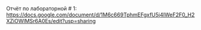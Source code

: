 Отчёт по лабораторной # 1: https://docs.google.com/document/d/1M6c669TphmEFgxfU5j4IWeF2F0_H2XZiOWlMSr6A0Es/edit?usp=sharing
